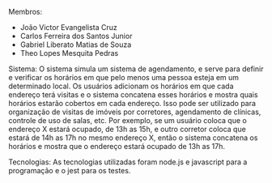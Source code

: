 Membros:
  - João Victor Evangelista Cruz
  - Carlos Ferreira dos Santos Junior
  - Gabriel Liberato Matias de Souza
  - Theo Lopes Mesquita Pedras

Sistema:
  O sistema simula um sistema de agendamento, e serve para definir e verificar os horários em que pelo menos uma pessoa esteja em um determinado local. Os usuários adicionam os horários em que cada endereço terá visitas e o sistema concatena esses horários e mostra quais horários estarão cobertos em cada endereço.
  Isso pode ser utilizado para organização de visitas de imóveis por corretores, agendamento de clínicas, controle de uso de salas, etc.
  Por exemplo, se um usuário coloca que o endereço X estará ocupado, de 13h as 15h, e outro corretor coloca que estará de 14h as 17h no mesmo endereço X, então o sistema concatena os horários e mostra que o endereço estará ocupado de 13h as 17h.


Tecnologias:
  As tecnologias utilizadas foram node.js e javascript para a programação e o jest para os testes.

  

